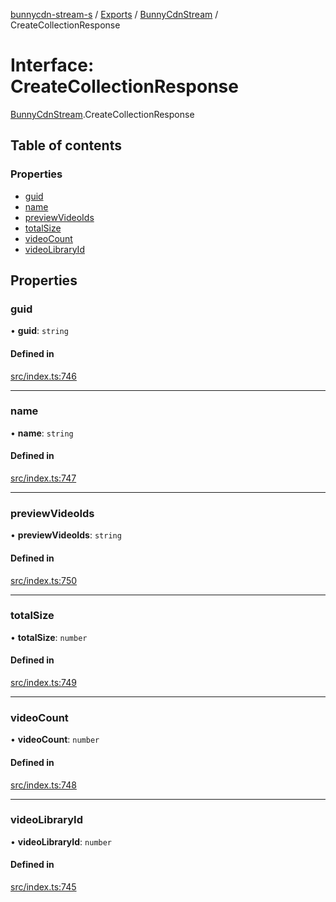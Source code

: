 [bunnycdn-stream-s](../README.md) / [Exports](../modules.md) / [BunnyCdnStream](../modules/BunnyCdnStream.md) / CreateCollectionResponse

# Interface: CreateCollectionResponse

[BunnyCdnStream](../modules/BunnyCdnStream.md).CreateCollectionResponse

## Table of contents

### Properties

- [guid](BunnyCdnStream.CreateCollectionResponse.md#guid)
- [name](BunnyCdnStream.CreateCollectionResponse.md#name)
- [previewVideoIds](BunnyCdnStream.CreateCollectionResponse.md#previewvideoids)
- [totalSize](BunnyCdnStream.CreateCollectionResponse.md#totalsize)
- [videoCount](BunnyCdnStream.CreateCollectionResponse.md#videocount)
- [videoLibraryId](BunnyCdnStream.CreateCollectionResponse.md#videolibraryid)

## Properties

### guid

• **guid**: `string`

#### Defined in

[src/index.ts:746](https://github.com/Sterrenhemel/bunnycdn-stream/blob/95c031e/src/index.ts#L746)

___

### name

• **name**: `string`

#### Defined in

[src/index.ts:747](https://github.com/Sterrenhemel/bunnycdn-stream/blob/95c031e/src/index.ts#L747)

___

### previewVideoIds

• **previewVideoIds**: `string`

#### Defined in

[src/index.ts:750](https://github.com/Sterrenhemel/bunnycdn-stream/blob/95c031e/src/index.ts#L750)

___

### totalSize

• **totalSize**: `number`

#### Defined in

[src/index.ts:749](https://github.com/Sterrenhemel/bunnycdn-stream/blob/95c031e/src/index.ts#L749)

___

### videoCount

• **videoCount**: `number`

#### Defined in

[src/index.ts:748](https://github.com/Sterrenhemel/bunnycdn-stream/blob/95c031e/src/index.ts#L748)

___

### videoLibraryId

• **videoLibraryId**: `number`

#### Defined in

[src/index.ts:745](https://github.com/Sterrenhemel/bunnycdn-stream/blob/95c031e/src/index.ts#L745)
